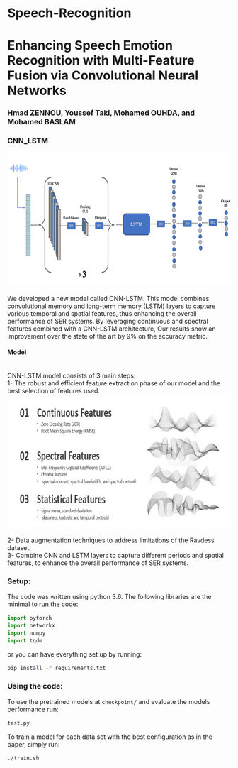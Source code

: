 # Speech-Recognition

# Enhancing Speech Emotion Recognition with Multi-Feature Fusion via Convolutional Neural Networks
### Hmad ZENNOU, Youssef Taki, Mohamed OUHDA, and Mohamed BASLAM

### CNN_LSTM
<div align='center'>
<img src="Images/CNN-LSTM.png",width="500" height="300"></img>
</div>
<br />
We developed a new model called CNN-LSTM. This model combines convolutional memory and long-term memory (LSTM) layers to capture various temporal
and spatial features, thus enhancing the overall performance of SER systems.
By leveraging continuous and spectral features combined with a CNN-LSTM
architecture,  Our results show an improvement over the state of the art by 9% on the accuracy metric.



#### Model
<br />
CNN-LSTM model consists of 3 main steps: <br />
1- The robust and efficient feature extraction phase of our model and the best selection of features used. <br />
<div align='center'>
<img src="Images/Extracted.png",width="500" height="300"></img>
</div>
<br />
2- Data augmentation techniques to address limitations of the Ravdess dataset.<br />
3- Combine CNN and LSTM layers to capture different periods and spatial features, to enhance the overall performance of SER systems. <br />


### Setup: 
The code was written using python 3.6. 
The following libraries are the minimal to run the code: 
```python
import pytorch
import networkx
import numpy
import tqdm
```
or you can have everything set up by running: 
```bash
pip install -r requirements.txt
```
### Using the code:
To use the pretrained models at `checkpoint/` and evaluate the models performance run:
```bash
test.py
```

To train a model for each data set with the best configuration as in the paper, simply run:
```bash
./train.sh  
```
